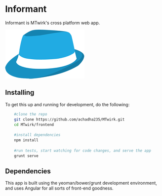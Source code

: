 Informant
=========

Informant is MTwirk's cross platform web app.

![Informant logo][logo]

Installing
----------

To get this up and running for development, do the following:

```bash
	#clone the repo
	git clone https://github.com/achadha235/MTwirk.git
	cd MTwirk/frontend

	#install dependencies
	npm install

	#run tests, start watching for code changes, and serve the app
	grunt serve
```

Dependencies
----------

This app is built using the yeoman/bower/grunt development environment,
and uses Angular for all sorts of front-end goodness.


[logo]:app/images/fedora.png
